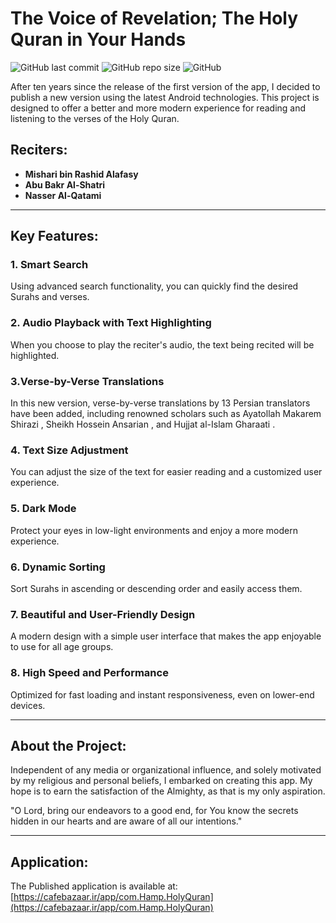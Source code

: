 # The Voice of Revelation; The Holy Quran in Your Hands

![GitHub last commit](https://img.shields.io/github/last-commit/ahmadpanah/Holy-Quran)
![GitHub repo size](https://img.shields.io/github/repo-size/ahmadpanah/Holy-Quran)
![GitHub](https://img.shields.io/github/license/ahmadpanah/Holy-Quran)

After ten years since the release of the first version of the app, I decided to publish a new version using the latest Android technologies. This project is designed to offer a better and more modern experience for reading and listening to the verses of the Holy Quran.

## Reciters:
- **Mishari bin Rashid Alafasy**
- **Abu Bakr Al-Shatri**
- **Nasser Al-Qatami**

---

## Key Features:

### 1. **Smart Search**  
Using advanced search functionality, you can quickly find the desired Surahs and verses.

### 2. **Audio Playback with Text Highlighting**  
When you choose to play the reciter's audio, the text being recited will be highlighted.

### 3.**Verse-by-Verse Translations**
In this new version, verse-by-verse translations by 13 Persian translators have been added, including renowned scholars such as Ayatollah Makarem Shirazi , Sheikh Hossein Ansarian , and Hujjat al-Islam Gharaati .

### 4. **Text Size Adjustment**  
You can adjust the size of the text for easier reading and a customized user experience.

### 5. **Dark Mode**  
Protect your eyes in low-light environments and enjoy a more modern experience.

### 6. **Dynamic Sorting**  
Sort Surahs in ascending or descending order and easily access them.

### 7. **Beautiful and User-Friendly Design**  
A modern design with a simple user interface that makes the app enjoyable to use for all age groups.

### 8. **High Speed and Performance**  
Optimized for fast loading and instant responsiveness, even on lower-end devices.

---

## About the Project:

Independent of any media or organizational influence, and solely motivated by my religious and personal beliefs, I embarked on creating this app. My hope is to earn the satisfaction of the Almighty, as that is my only aspiration.

"O Lord, bring our endeavors to a good end, for You know the secrets hidden in our hearts and are aware of all our intentions."

---

## Application:
The Published application is available at:  
[https://cafebazaar.ir/app/com.Hamp.HolyQuran](https://cafebazaar.ir/app/com.Hamp.HolyQuran)
